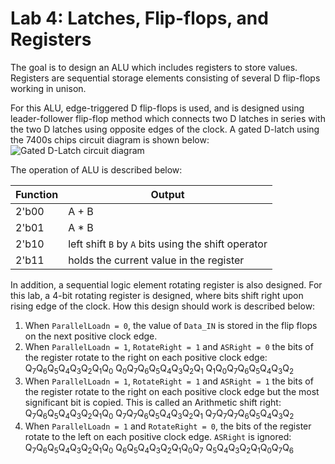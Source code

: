 # Lab 4: Latches, Flip-flops, and Registers
The goal is to design an ALU which includes registers to store values. Registers 
are sequential storage elements consisting of several D flip-flops working in unison. 

For this ALU, edge-triggered D flip-flops is used, and is designed using leader-follower
flip-flop method which connects two D latches in series with the two D latches using
opposite edges of the clock. A gated D-latch using the 7400s chips circuit diagram is shown below:
![Gated D-Latch circuit diagram](https://media.geeksforgeeks.org/wp-content/uploads/d_ltch.png)

The operation of ALU is described below:

| Function | Output |
| ----------- | --------------------------------------- |
| 2'b00 | A + B |
| 2'b01 | A * B |
| 2'b10 | left shift `B` by `A` bits using the shift operator |
| 2'b11 | holds the current value in the register |

In addition, a sequential logic element rotating register is also designed. For this lab,
a 4-bit rotating register is designed, where bits shift right upon rising edge of the clock.
How this design should work is described below:

1. When `ParallelLoadn = 0`, the value of `Data_IN` is stored in the flip flops on the next positive clock edge.
2. When `ParallelLoadn = 1`, `RotateRight = 1` and `ASRight = 0` the bits of the register rotate to the right on each positive clock edge:
Q<sub>7</sub>Q<sub>6</sub>Q<sub>5</sub>Q<sub>4</sub>Q<sub>3</sub>Q<sub>2</sub>Q<sub>1</sub>Q<sub>0</sub>
Q<sub>0</sub>Q<sub>7</sub>Q<sub>6</sub>Q<sub>5</sub>Q<sub>4</sub>Q<sub>3</sub>Q<sub>2</sub>Q<sub>1</sub>
Q<sub>1</sub>Q<sub>0</sub>Q<sub>7</sub>Q<sub>6</sub>Q<sub>5</sub>Q<sub>4</sub>Q<sub>3</sub>Q<sub>2</sub>
3. When `ParallelLoadn = 1`, `RotateRight = 1` and `ASRight = 1` the bits of the register rotate to the right on each positive clock edge but the most significant bit is copied. This is called an Arithmetic shift right:
Q<sub>7</sub>Q<sub>6</sub>Q<sub>5</sub>Q<sub>4</sub>Q<sub>3</sub>Q<sub>2</sub>Q<sub>1</sub>Q<sub>0</sub>
Q<sub>7</sub>Q<sub>7</sub>Q<sub>6</sub>Q<sub>5</sub>Q<sub>4</sub>Q<sub>3</sub>Q<sub>2</sub>Q<sub>1</sub>
Q<sub>7</sub>Q<sub>7</sub>Q<sub>7</sub>Q<sub>6</sub>Q<sub>5</sub>Q<sub>4</sub>Q<sub>3</sub>Q<sub>2</sub>
4. When `ParallelLoadn = 1` and `RotateRight = 0`, the bits of the register rotate to the left on each positive clock edge. `ASRight` is ignored:
Q<sub>7</sub>Q<sub>6</sub>Q<sub>5</sub>Q<sub>4</sub>Q<sub>3</sub>Q<sub>2</sub>Q<sub>1</sub>Q<sub>0</sub>
Q<sub>6</sub>Q<sub>5</sub>Q<sub>4</sub>Q<sub>3</sub>Q<sub>2</sub>Q<sub>1</sub>Q<sub>0</sub>Q<sub>7</sub>
Q<sub>5</sub>Q<sub>4</sub>Q<sub>3</sub>Q<sub>2</sub>Q<sub>1</sub>Q<sub>0</sub>Q<sub>7</sub>Q<sub>6</sub>